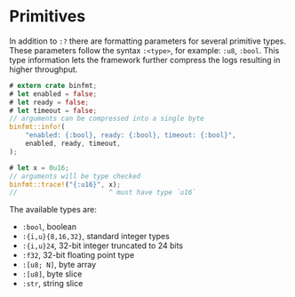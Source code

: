 # Primitives

In addition to `:?` there are formatting parameters for several primitive types.
These parameters follow the syntax `:<type>`, for example: `:u8`, `:bool`.
This type information lets the framework further compress the logs resulting in higher throughput.

``` rust
# extern crate binfmt;
# let enabled = false;
# let ready = false;
# let timeout = false;
// arguments can be compressed into a single byte
binfmt::info!(
    "enabled: {:bool}, ready: {:bool}, timeout: {:bool}",
    enabled, ready, timeout,
);

# let x = 0u16;
// arguments will be type checked
binfmt::trace!("{:u16}", x);
//                       ^ must have type `u16`
```

The available types are:

- `:bool`, boolean
- `:{i,u}{8,16,32}`, standard integer types
- `:{i,u}24`, 32-bit integer truncated to 24 bits
- `:f32`, 32-bit floating point type
- `:[u8; N]`, byte array
- `:[u8]`, byte slice
- `:str`, string slice
